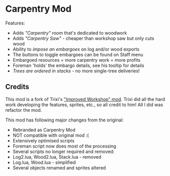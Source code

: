 # Carpentry Mod

Features:

* Adds *"Carpentry" room* that's dedicated to woodwork
* Adds *"Carpentry Saw"* - cheaper than workshop saw but only cuts wood
* Ability to *impose an embargoes* on log and/or wood exports
 * The buttons to toggle embargoes can be found on Staff menu
 * Embargoed resources = more carpentry work = more profits
 * Foreman 'holds' the embargo details, see his tooltip for details
* *Trees are ordered in stacks* - no more single-tree deliveries!

## Credits

This mod is a fork of Trixi's ["Improved Workshop" mod](http://steamcommunity.com/sharedfiles/filedetails/?id=514236957). Trixi did all the hard work developing the features, sprites, etc., so all credit to him! All I did was refactor the mod.

This mod has following major changes from the original:

* Rebranded as Carpentry Mod
 * NOT compatible with original mod :(
* Extensively optimised scripts
* Foreman script now does most of the processing
* Several scripts no longer required and removed:
 * Log2.lua, Wood2.lua, Stack.lua - removed
 * Log.lua, Wood.lua - simplified
* Several objects renamed and sprites altered
